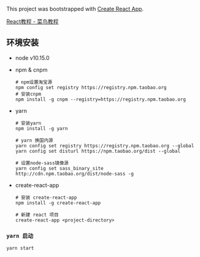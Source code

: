 This project was bootstrapped with [Create React App](https://github.com/facebook/create-react-app).

[React教程 - 菜鸟教程](https://www.runoob.com/react/react-tutorial.html)

## 环境安装

- node v10.15.0

- npm & cnpm

    ```$xslt
    # npm设置淘宝源
    npm config set registry https://registry.npm.taobao.org
    # 安装cnpm
    npm install -g cnpm --registry=https://registry.npm.taobao.org
    ```

- yarn

    ```$xslt
    # 安装yarn
    npm install -g yarn
    
    # yarn 换国内源
    yarn config set registry https://registry.npm.taobao.org --global
    yarn config set disturl https://npm.taobao.org/dist --global
    
    # 设置node-sass镜像源
    yarn config set sass_binary_site http://cdn.npm.taobao.org/dist/node-sass -g
    ```
- create-react-app

    ```$xslt
    # 安装 create-react-app
    npm install -g create-react-app
    
    # 新建 react 项目
    create-react-app <project-directory>
    ```

### `yarn 启动`

```$xslt
yarn start
```

